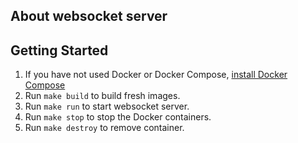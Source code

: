 About websocket server
--------

## Getting Started
1. If you have not used Docker or Docker Compose, [install Docker Compose](https://docs.docker.com/compose/install/)
2. Run `make build` to build fresh images.
3. Run `make run` to start websocket server.
4. Run `make stop` to stop the Docker containers.
5. Run `make destroy` to remove container.
